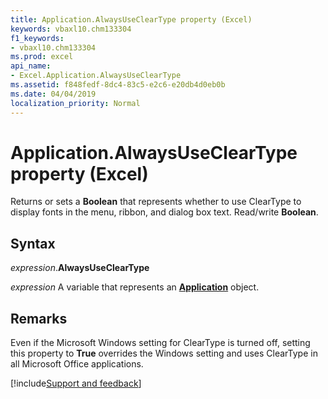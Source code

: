 ```yaml
---
title: Application.AlwaysUseClearType property (Excel)
keywords: vbaxl10.chm133304
f1_keywords:
- vbaxl10.chm133304
ms.prod: excel
api_name:
- Excel.Application.AlwaysUseClearType
ms.assetid: f848fedf-8dc4-83c5-e2c6-e20db4d0eb0b
ms.date: 04/04/2019
localization_priority: Normal
---
```



# Application.AlwaysUseClearType property (Excel)

Returns or sets a **Boolean** that represents whether to use ClearType to display fonts in the menu, ribbon, and dialog box text. Read/write **Boolean**.


## Syntax

_expression_.**AlwaysUseClearType**

_expression_ A variable that represents an **[Application](Excel.Application(object).md)** object.


## Remarks

Even if the Microsoft Windows setting for ClearType is turned off, setting this property to **True** overrides the Windows setting and uses ClearType in all Microsoft Office applications.




[!include[Support and feedback](~/includes/feedback-boilerplate.md)]